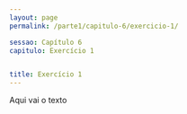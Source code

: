 ```yaml
---
layout: page
permalink: /parte1/capitulo-6/exercicio-1/

sessao: Capítulo 6
capitulo: Exercício 1


title: Exercício 1
---
```


Aqui vai o texto